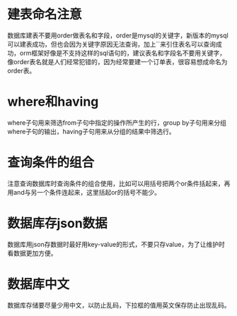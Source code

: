 # 建表命名注意

  数据库建表不要用order做表名和字段，order是mysql的关键字，新版本的mysql可以建表成功，但也会因为关键字原因无法查询，加上``来引住表名可以查询成功，orm框架好像是不支持这样的sql语句的，建议表名和字段名不要用关键字，像order表名就是人们经常犯错的，因为经常要建一个订单表，很容易想成命名为order表。


# where和having

  where子句用来筛选from子句中指定的操作所产生的行，group by子句用来分组where子句的输出，having子句用来从分组的结果中筛选行。


# 查询条件的组合

  注意查询数据库时查询条件的组合使用，比如可以用括号把两个or条件括起来，再用and与另一个条件连起来，这里括起or的括号不能少。


# 数据库存json数据

  数据库用json存数据时最好用key-value的形式，不要只存value，为了让维护时看数据更加方便。


# 数据库中文

  数据库存储要尽量少用中文，以防止乱码，下拉框的值用英文保存防止出现乱码。










































